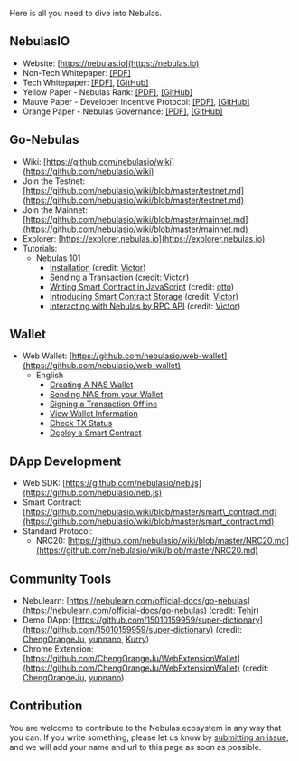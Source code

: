 Here is all you need to dive into Nebulas.

## NebulasIO

* Website: [https://nebulas.io](https://nebulas.io)
* Non-Tech Whitepaper: [[PDF]](https://nebulas.io/docs/NebulasWhitepaper.pdf)
* Tech Whitepaper: [[PDF]](https://nebulas.io/docs/NebulasTechnicalWhitepaper.pdf), [[GitHub]](https://github.com/nebulasio/whitepaper)
* Yellow Paper - Nebulas Rank: [[PDF]](https://nebulas.io/docs/NebulasYellowpaper.pdf), [[GitHub]](https://github.com/nebulasio/nr-report)
* Mauve Paper - Developer Incentive Protocol: [[PDF]](https://nebulas.io/docs/NebulasMauvepaper.pdf), [[GitHub]](https://github.com/nebulasio/dip-report)
* Orange Paper - Nebulas Governance: [[PDF]](https://nebulas.io/docs/NebulasOrangepaper.pdf), [[GitHub]](https://github.com/nebulasio/governance-paper)

## Go-Nebulas

* Wiki: [https://github.com/nebulasio/wiki](https://github.com/nebulasio/wiki)
* Join the Testnet: [https://github.com/nebulasio/wiki/blob/master/testnet.md](https://github.com/nebulasio/wiki/blob/master/testnet.md)
* Join the Mainnet: [https://github.com/nebulasio/wiki/blob/master/mainnet.md](https://github.com/nebulasio/wiki/blob/master/mainnet.md)
* Explorer: [https://explorer.nebulas.io](https://explorer.nebulas.io)
* Tutorials:
  * Nebulas 101
    * [Installation](https://github.com/nebulasio/nebdocs/blob/master/docs/go-nebulas/tutorials/01-installation.md) \(credit: [Victor](https://github.com/victorychain)\)
    * [Sending a Transaction](https://github.com/nebulasio/nebdocs/blob/master/docs/go-nebulas/tutorials/02-transaction.md) \(credit: [Victor](https://github.com/victorychain)\)
    * [Writing Smart Contract in JavaScript](https://github.com/nebulasio/nebdocs/blob/master/docs/go-nebulas/tutorials/03-smart-contracts-javascript.md) \(credit: [otto](https://github.com/ottokafka)\)
    * [Introducing Smart Contract Storage](https://github.com/nebulasio/nebdocs/blob/master/docs/go-nebulas/tutorials/04-smart-contract-storage.md) \(credit: [Victor](https://github.com/victorychain)\)
    * [Interacting with Nebulas by RPC API](https://github.com/nebulasio/nebdocs/blob/master/docs/go-nebulas/tutorials/05-interacting-with-nebulas-by-rpc-api.md) \(credit: [Victor](https://github.com/victorychain)\)

## Wallet

* Web Wallet: [https://github.com/nebulasio/web-wallet](https://github.com/nebulasio/web-wallet)
  * English
    * [Creating A NAS Wallet](https://medium.com/nebulasio/creating-a-nas-wallet-9d01b5fa2df6)
    * [Sending NAS from your Wallet](https://medium.com/nebulasio/sending-nas-from-your-wallet-be1b958c4e5d)
    * [Signing a Transaction Offline](https://medium.com/nebulasio/signing-a-transaction-offline-ae8278f45201)
    * [View Wallet Information](https://medium.com/nebulasio/view-wallet-information-fcea3ea35d94)
    * [Check TX Status](https://medium.com/nebulasio/check-tx-status-8dc7dd9b79de)
    * [Deploy a Smart Contract](https://medium.com/nebulasio/deploy-a-smart-contract-1e781e13c22e)

## DApp Development

* Web SDK: [https://github.com/nebulasio/neb.js](https://github.com/nebulasio/neb.js)
* Smart Contract: [https://github.com/nebulasio/wiki/blob/master/smart\_contract.md](https://github.com/nebulasio/wiki/blob/master/smart_contract.md)
* Standard Protocol:
  * NRC20: [https://github.com/nebulasio/wiki/blob/master/NRC20.md](https://github.com/nebulasio/wiki/blob/master/NRC20.md)

## Community Tools

* Nebulearn: [https://nebulearn.com/official-docs/go-nebulas](https://nebulearn.com/official-docs/go-nebulas) \(credit: [Tehjr](https://github.com/HermantNET)\)
* Demo DApp: [https://github.com/15010159959/super-dictionary](https://github.com/15010159959/super-dictionary) \(credit: [ChengOrangeJu](https://github.com/ChengOrangeJu), [yupnano](https://github.com/yupnano), [Kurry](https://github.com/15010159959)\)
* Chrome Extension: [https://github.com/ChengOrangeJu/WebExtensionWallet](https://github.com/ChengOrangeJu/WebExtensionWallet) \(credit: [ChengOrangeJu](https://github.com/ChengOrangeJu), [yupnano](https://github.com/yupnano)\)

## Contribution

You are welcome to contribute to the Nebulas ecosystem in any way that you can. If you write something, please let us know by [submitting an issue](https://github.com/nebulasio/wiki/issues/new), and we will add your name and url to this page as soon as possible.


